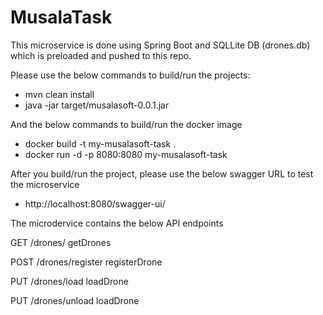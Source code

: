 # MusalaTask

This microservice is done using Spring Boot and SQLLite DB (drones.db) which is preloaded and pushed to this repo.

Please use the below commands to build/run the projects:

- mvn clean install
- java -jar target/musalasoft-0.0.1.jar

And the below commands to build/run the docker image
- docker build -t my-musalasoft-task .
- docker run -d -p 8080:8080 my-musalasoft-task

After you build/run the project, please use the below swagger URL to test the microservice
- http://localhost:8080/swagger-ui/

The microdervice contains the below API endpoints

GET 
​/drones​/
getDrones

POST
​/drones​/register
registerDrone

PUT
​/drones​/load
loadDrone

PUT
​/drones​/unload
loadDrone
